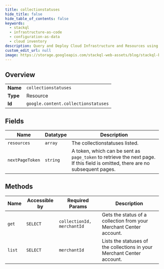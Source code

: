 ```yaml
---
title: collectionstatuses
hide_title: false
hide_table_of_contents: false
keywords:
  - stackql
  - infrastructure-as-code
  - configuration-as-data
  - cloud inventory
description: Query and Deploy Cloud Infrastructure and Resources using SQL
custom_edit_url: null
image: https://storage.googleapis.com/stackql-web-assets/blog/stackql-blog-post-featured-image.png
---
```

  
    

## Overview
<table><tbody>
<tr><td><b>Name</b></td><td><code>collectionstatuses</code></td></tr>
<tr><td><b>Type</b></td><td>Resource</td></tr>
<tr><td><b>Id</b></td><td><code>google.content.collectionstatuses</code></td></tr>
</tbody></table>

## Fields
| Name | Datatype | Description |
| ---- | -------- | ----------- |
| `resources` | `array` | The collectionstatuses listed. |
| `nextPageToken` | `string` | A token, which can be sent as `page_token` to retrieve the next page. If this field is omitted, there are no subsequent pages. |
## Methods
| Name | Accessible by | Required Params | Description |
| ---- | ------------- | --------------- | ----------- |
| `get` | `SELECT` | `collectionId, merchantId` | Gets the status of a collection from your Merchant Center account. |
| `list` | `SELECT` | `merchantId` | Lists the statuses of the collections in your Merchant Center account. |
